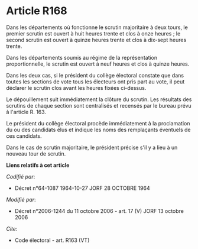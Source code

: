 # Article R168

Dans les départements où fonctionne le scrutin majoritaire à deux tours, le premier scrutin est ouvert à huit heures trente
et clos à onze heures ; le second scrutin est ouvert à quinze heures trente et clos à dix-sept heures trente. 

Dans les départements soumis au régime de la représentation proportionnelle, le scrutin est ouvert à neuf heures et clos à
quinze heures. 

Dans les deux cas, si le président du collège électoral constate que dans toutes les sections de vote tous les électeurs ont
pris part au vote, il peut déclarer le scrutin clos avant les heures fixées ci-dessus. 

Le dépouillement suit immédiatement la clôture du scrutin. Les résultats des scrutins de chaque section sont centralisés et
recensés par le bureau prévu à l'article R. 163. 

Le président du collège électoral procède immédiatement à la proclamation du ou des candidats élus et indique les noms des
remplaçants éventuels de ces candidats. 

Dans le cas de scrutin majoritaire, le président précise s'il y a lieu à un nouveau tour de scrutin.

**Liens relatifs à cet article**

_Codifié par_:

  - Décret n°64-1087 1964-10-27 JORF 28 OCTOBRE 1964

_Modifié par_:

  - Décret n°2006-1244 du 11 octobre 2006 - art. 17 (V) JORF 13 octobre 2006

_Cite_:

  - Code électoral - art. R163 (VT)
